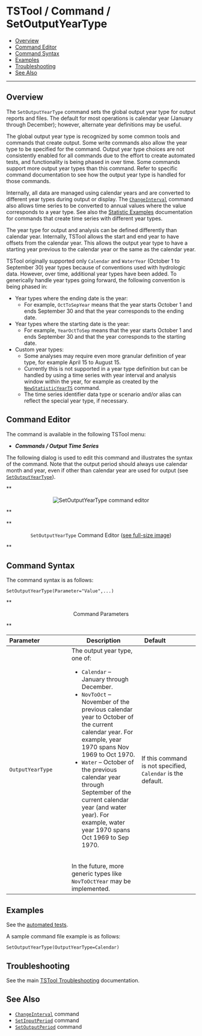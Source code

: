 # TSTool / Command / SetOutputYearType #

*   [Overview](#overview)
*   [Command Editor](#command-editor)
*   [Command Syntax](#command-syntax)
*   [Examples](#examples)
*   [Troubleshooting](#troubleshooting)
*   [See Also](#see-also)

-------------------------

## Overview ##

The `SetOutputYearType` command sets the global output year type for output reports and files.
The default for most operations is calendar year (January through December);
however, alternate year definitions may be useful.

The global output year type is recognized by some common tools and commands that create output.
Some write commands also allow the year type to be specified for the command.
Output year type choices are not consistently enabled for all commands due to the effort to
create automated tests, and functionality is being phased in over time.
Some commands support more output year types than this command.
Refer to specific command documentation to see how the output year type is handled for those commands.

Internally, all data are managed using calendar years and are converted to different year types during output or display.
The [`ChangeInterval`](../ChangeInterval/ChangeInterval.md) command also allows
time series to be converted to annual values where the value corresponds to a year type.
See also the [Statistic Examples](../../examples/examples.md#statistic-examples) documentation
for commands that create time series with different year types.

The year type for output and analysis can be defined differently than calendar year.
Internally, TSTool allows the start and end year to have offsets from the calendar year.
This allows the output year type to have a starting year previous to the calendar year or the same as the calendar year.

TSTool originally supported only `Calendar` and `WaterYear` (October 1 to September 30) year types
because of conventions used with hydrologic data.
However, over time, additional year types have been added.
To generically handle year types going forward, the following convention is being phased in:

*   Year types where the ending date is the year:
    +   For example, `OctToSepYear` means that the year starts October 1 and ends September 30
        and that the year corresponds to the ending date.
*   Year types where the starting date is the year:
    +   For example, `YearOctToSep` means that the year starts October 1 and ends September 30
        and that the year corresponds to the starting date.
*   Custom year types:
    +   Some analyses may require even more granular definition of year type,
        for example April 15 to August 15.
    +   Currently this is not supported in a year type definition but can be handled
        by using a time series with year interval and analysis window within the year,
        for example as created by the [`NewStatisticYearTS`](../NewStatisticYearTS/NewStatisticYearTS.md) command.
    +   The time series identifier data type or scenario and/or alias can reflect the special year type, if necessary.

## Command Editor ##

The command is available in the following TSTool menu:

*   ***Commands / Output Time Series***

The following dialog is used to edit this command and illustrates the syntax of the command.
Note that the output period should always use calendar month and year,
even if other than calendar year are used for output (see [`SetOutputYearType`](../SetOutputYearType/SetOutputYearType.md)).

**<p style="text-align: center;">
![SetOutputYearType command editor](SetOutputYearType.png)
</p>**

**<p style="text-align: center;">
`SetOutputYearType` Command Editor (<a href="../SetOutputYearType.png">see full-size image</a>)
</p>**

## Command Syntax ##

The command syntax is as follows:

```text
SetOutputYearType(Parameter="Value",...)
```
**<p style="text-align: center;">
Command Parameters
</p>**

| **Parameter**&nbsp;&nbsp;&nbsp;&nbsp;&nbsp;&nbsp;&nbsp;&nbsp;&nbsp;&nbsp;&nbsp;&nbsp;&nbsp;&nbsp;&nbsp;&nbsp; | **Description** | **Default**&nbsp;&nbsp;&nbsp;&nbsp;&nbsp;&nbsp;&nbsp;&nbsp;&nbsp;&nbsp;&nbsp;&nbsp;&nbsp;&nbsp;&nbsp; |
| --------------|-----------------|----------------- |
|`OutputYearType`|The output year type, one of:<ul><li>`Calendar` – January through December.</li><li>`NovToOct` – November of the previous calendar year to October of the current calendar year.  For example, year 1970 spans Nov 1969 to Oct 1970.</li><li>`Water` – October of the previous calendar year through September of the current calendar year (and water year).  For example, water year 1970 spans Oct 1969 to Sep 1970.</li></ul><br>In the future, more generic types like `NovToOctYear` may be implemented.|If this command is not specified, `Calendar` is the default.|

## Examples ##

See the [automated tests](https://github.com/OpenCDSS/cdss-app-tstool-test/tree/master/test/commands/SetOutputYearType).

A sample command file example is as follows:

```
SetOutputYearType(OutputYearType=Calendar)
```

## Troubleshooting ##

See the main [TSTool Troubleshooting](../../troubleshooting/troubleshooting.md) documentation.

## See Also ##

*   [`ChangeInterval`](../ChangeInterval/ChangeInterval.md) command
*   [`SetInputPeriod`](../SetInputPeriod/SetInputPeriod.md) command
*   [`SetOutputPeriod`](../SetOutputPeriod/SetOutputPeriod.md) command

